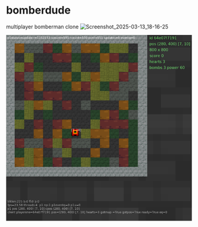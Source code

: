 # bomberdude

multiplayer bomberman clone 
![Screenshot_2025-03-13_18-16-25](https://github.com/user-attachments/assets/b2b0f58b-f6df-4807-8ebc-af15f7a2ab20)

![screenshot](https://github.com/kthordarson/bomberdude/blob/dd1180b2089fc9111d7a79beca7e346ae7537926/data/bdude-screenshot01.png)
